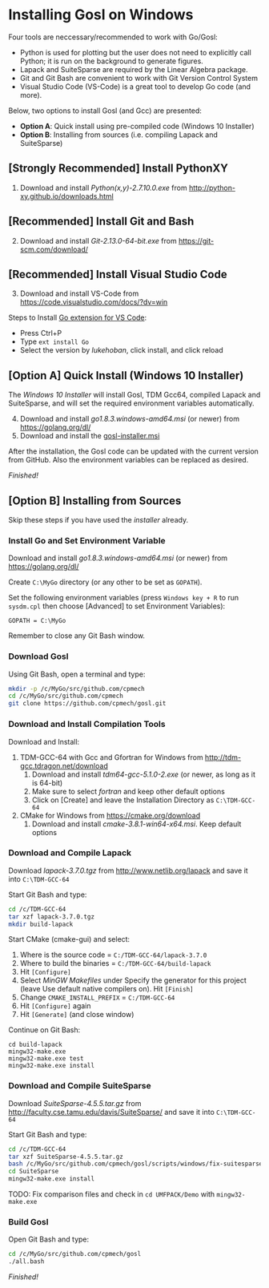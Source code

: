 # Installing Gosl on Windows

Four tools are neccessary/recommended to work with Go/Gosl:
* Python is used for plotting but the user does not need to explicitly call Python; it
  is run on the background to generate figures.
* Lapack and SuiteSparse are required by the Linear Algebra package.
* Git and Git Bash are convenient to work with Git Version Control System
* Visual Studio Code (VS-Code) is a great tool to develop Go code (and more).

Below, two options to install Gosl (and Gcc) are presented:
* __Option A__: Quick install using pre-compiled code (Windows 10 Installer)
* __Option B__: Installing from sources (i.e. compiling Lapack and SuiteSparse)

## [Strongly Recommended] Install PythonXY

1. Download and install *Python(x,y)-2.7.10.0.exe* from http://python-xy.github.io/downloads.html

## [Recommended] Install Git and Bash

2. Download and install *Git-2.13.0-64-bit.exe* from https://git-scm.com/download/

## [Recommended] Install Visual Studio Code

3. Download and install VS-Code from https://code.visualstudio.com/docs/?dv=win

Steps to Install [Go extension for VS Code](https://marketplace.visualstudio.com/items?itemName=lukehoban.Go):
* Press Ctrl+P
* Type `ext install Go`
* Select the version by *lukehoban*, click install, and click reload

## [Option A] Quick Install (Windows 10 Installer)

The _Windows 10 Installer_ will install Gosl, TDM Gcc64, compiled Lapack and SuiteSparse,
and will set the required environment variables automatically.

4. Download and install *go1.8.3.windows-amd64.msi* (or newer) from https://golang.org/dl/
5. Download and install the [gosl-installer.msi](https://sourceforge.net/projects/gosl-installer/files/gosl-installer.msi/download)

After the installation, the Gosl code can be updated with the current version from GitHub.
Also the environment variables can be replaced as desired.

*Finished!*



## [Option B] Installing from Sources

Skip these steps if you have used the _installer_ already.

### Install Go and Set Environment Variable

Download and install *go1.8.3.windows-amd64.msi* (or newer) from https://golang.org/dl/

Create `C:\MyGo` directory (or any other to be set as `GOPATH`).

Set the following environment variables (press `Windows key + R` to run `sysdm.cpl` then choose
[Advanced] to set Environment Variables):

```
GOPATH = C:\MyGo
```

Remember to close any Git Bash window.

### Download Gosl

Using Git Bash, open a terminal and type:
```bash
mkdir -p /c/MyGo/src/github.com/cpmech
cd /c/MyGo/src/github.com/cpmech
git clone https://github.com/cpmech/gosl.git
```

### Download and Install Compilation Tools

Download and Install:
1. TDM-GCC-64 with Gcc and Gfortran for Windows from http://tdm-gcc.tdragon.net/download
   1. Download and install *tdm64-gcc-5.1.0-2.exe* (or newer, as long as it is 64-bit)
   2. Make sure to select *fortran* and keep other default options
   3. Click on [Create] and leave the Installation Directory as `C:\TDM-GCC-64`
2. CMake for Windows from https://cmake.org/download
   1. Download and install *cmake-3.8.1-win64-x64.msi*. Keep default options

### Download and Compile Lapack

Download *lapack-3.7.0.tgz* from http://www.netlib.org/lapack and save it into `C:\TDM-GCC-64`

Start Git Bash and type:
```bash
cd /c/TDM-GCC-64
tar xzf lapack-3.7.0.tgz
mkdir build-lapack
```

Start CMake (cmake-gui) and select:

1. Where is the source code = `C:/TDM-GCC-64/lapack-3.7.0`
2. Where to build the binaries = `C:/TDM-GCC-64/build-lapack`
3. Hit `[Configure]`
4. Select *MinGW Makefiles* under Specify the generator for this project (leave Use default native compilers on). Hit `[Finish]`
5. Change `CMAKE_INSTALL_PREFIX` = `C:/TDM-GCC-64`
6. Hit `[Configure]` again
7. Hit `[Generate]` (and close window)

Continue on Git Bash:

```
cd build-lapack
mingw32-make.exe
mingw32-make.exe test
mingw32-make.exe install
```

### Download and Compile SuiteSparse

Download *SuiteSparse-4.5.5.tar.gz* from http://faculty.cse.tamu.edu/davis/SuiteSparse/ and save it into `C:\TDM-GCC-64`

Start Git Bash and type:
```bash
cd /c/TDM-GCC-64
tar xzf SuiteSparse-4.5.5.tar.gz
bash /c/MyGo/src/github.com/cpmech/gosl/scripts/windows/fix-suitesparse/replace-files.bash
cd SuiteSparse
mingw32-make.exe install
```

TODO: Fix comparison files and check in `cd UMFPACK/Demo` with `mingw32-make.exe`

### Build Gosl

Open Git Bash and type:
```bash
cd /c/MyGo/src/github.com/cpmech/gosl
./all.bash
```

*Finished!*
